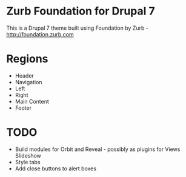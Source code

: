 Zurb Foundation for Drupal 7
============================

This is a Drupal 7 theme built using Foundation by Zurb - http://foundation.zurb.com


Regions
==============

* Header
* Navigation
* Left
* Right
* Main Content
* Footer



TODO
====================

* Build modules for Orbit and Reveal - possibly as plugins for Views Slideshow
* Style tabs
* Add close buttons to alert boxes